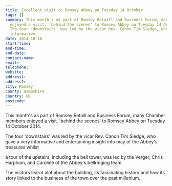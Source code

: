 ```yaml
---
title: Excellent visit to Romsey Abbey on Tuesday 14 October
tags: []
summary: This month's as part of Romsey Retaill and Business Forum, many Chamber members
  enjoyed a visit. 'behind the scenes' to Romsey Abbey on Tuesday 14 October 2014.
  The tour 'downstairs' was led by the vicar Rev. Canon Tim Sledge, who gave a very
  informative
date: 2014-10-16
start-time: 
end-time: 
end-date: 
contact-name: 
email: 
telephone: 
website: 
address1: 
address2: 
city: Romsey
county: Hampshire
country: UK
postcode: 
---
```

This month's as part of Romsey Retaill and Business Forum, many Chamber members enjoyed a visit. 'behind the scenes' to Romsey Abbey on Tuesday 14 October 2014.

The tour 'downstairs' was led by the vicar Rev. Canon Tim Sledge, who gave a very informative and entertaining insight into may of the Abbey's treasures whilst

a tour of the upstairs, including the bell tower, was led by the Verger, Chris Harpham, and Caroline of the Abbey's bellringing team.

The visitors learnt alot about the building, its fascinating history and how its story linked to the business of the town over the past millenium.

